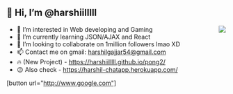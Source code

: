## 👋 Hi, I’m @harshiilllll

- 👀 I’m interested in Web developing and Gaming  <img align="right" src="https://media.discordapp.net/attachments/914047870573871134/934318738440880138/mp4_1.gif?width=256&height=256">
- 🌱 I’m currently learning JSON/AJAX and React
- 💞️ I’m looking to collaborate on 1million followers lmao XD
- 📫 Contact me on gmail: harshilgajjar54@gmail.com
- 🔥 (New Project) - https://harshiilllll.github.io/pong2/
- 😉 Also check - https://harshil-chatapp.herokuapp.com/


[button url="http://www.google.com"]
<!---
harshiilllll/harshiilllll is a ✨ special ✨ repository because its `README.md` (this file) appears on your GitHub profile.
You can click the Preview link to take a look at your changes.
--->
